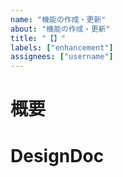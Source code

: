 ```yaml
---
name: "機能の作成・更新"
about: "機能の作成・更新"
title: "【】"
labels: ["enhancement"]
assignees: ["username"]
---
```


# 概要

# DesignDoc
